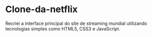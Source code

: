 # Clone-da-netflix

<p>Recriei a interface principal do site de streaming mundial utilizando tecnologias simples como HTML5,
 CSS3 e JavaScript.</p>
